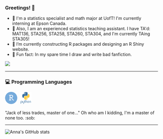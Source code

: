 ### Greetings! 👋
- :blue_book: I'm a statistics specialist and math major at UofT! I'm currently interning at Epson Canada.
- :school: Also, I am an experienced statistics teaching assistant. I have TA'd: MAT136, STA256, STA258, STA260, STA304, and I'm currently TAing STA305!
- :blue_heart: I’m currently constructing R packages and designing an R Shiny website.
- :shit: Fun fact: In my spare time I draw and write bad fanfiction.

<p>
 <a href="https://www.linkedin.com/in/anna-ly-statistics-specialist/"><img src="https://img.shields.io/badge/LinkedIn-blue?style=for-the-badge&logo=linkedin&logoColor=white" /></a>&nbsp;&nbsp;&nbsp;&nbsp;
<p>

***

### :computer: Programming Languages
<div>
  <img src="https://github.com/devicons/devicon/blob/master/icons/rstudio/rstudio-original.svg" title="r" alt="r" width="40" height="40"/>&nbsp;
  <img src="https://github.com/devicons/devicon/blob/master/icons/python/python-original-wordmark.svg" title="Python" alt="Python" width="40" height="40"/>&nbsp;
</div>
<br>
"Jack of less trades, master of one..." Oh who am I kidding, I'm a master of none too. :sob:

***

![Anna's GitHub stats](https://github-readme-stats.vercel.app/api?username=annahuynhly&show_icons=true&theme=tokyonight)
